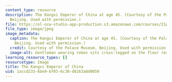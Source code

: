 ```yaml
---
content_type: resource
description: The Kangxi Emperor of China at age 45. (Courtesy of the Palace Museum,
  Beijing. Used with permission.)
file: https://ol-ocw-studio-app-production.s3.amazonaws.com/courses/21g-044-classics-of-chinese-literature-fall-2011/1accd2336be9bf036c30d8163a8d0059_21g-044f11.jpg
file_type: image/jpeg
image_metadata:
  caption: The Kangxi Emperor of China at age 45. (Courtesy of the Palace Museum,
    Beijing. Used with permission.)
  credit: Courtesy of the Palace Museum, Beijing. Used with permission.
  image-alt: Gentleman wearing robes sits cross-legged on the floor reading a book.
learning_resource_types: []
resourcetype: Image
title: The Kangxi Emperor of China
uid: 1accd233-6be9-bf03-6c30-d8163a8d0059
---
```

